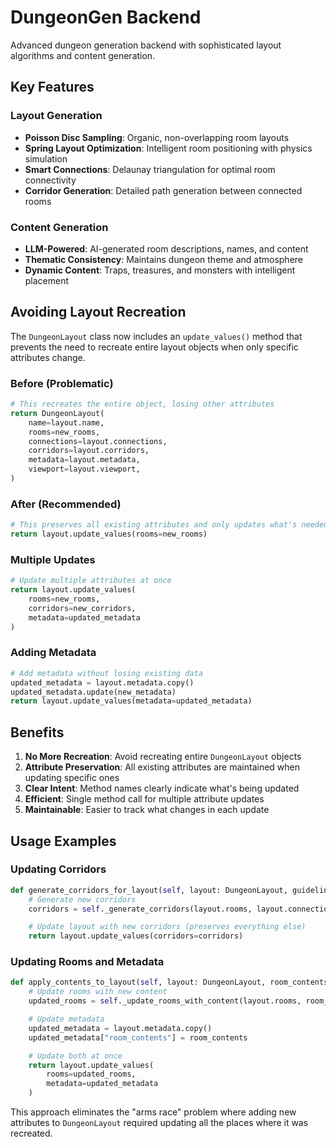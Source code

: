 # DungeonGen Backend

Advanced dungeon generation backend with sophisticated layout algorithms and content generation.

## Key Features

### Layout Generation
- **Poisson Disc Sampling**: Organic, non-overlapping room layouts
- **Spring Layout Optimization**: Intelligent room positioning with physics simulation
- **Smart Connections**: Delaunay triangulation for optimal room connectivity
- **Corridor Generation**: Detailed path generation between connected rooms

### Content Generation
- **LLM-Powered**: AI-generated room descriptions, names, and content
- **Thematic Consistency**: Maintains dungeon theme and atmosphere
- **Dynamic Content**: Traps, treasures, and monsters with intelligent placement

## Avoiding Layout Recreation

The `DungeonLayout` class now includes an `update_values()` method that prevents the need to recreate entire layout objects when only specific attributes change.

### Before (Problematic)
```python
# This recreates the entire object, losing other attributes
return DungeonLayout(
    name=layout.name,
    rooms=new_rooms,
    connections=layout.connections,
    corridors=layout.corridors,
    metadata=layout.metadata,
    viewport=layout.viewport,
)
```

### After (Recommended)
```python
# This preserves all existing attributes and only updates what's needed
return layout.update_values(rooms=new_rooms)
```

### Multiple Updates
```python
# Update multiple attributes at once
return layout.update_values(
    rooms=new_rooms,
    corridors=new_corridors,
    metadata=updated_metadata
)
```

### Adding Metadata
```python
# Add metadata without losing existing data
updated_metadata = layout.metadata.copy()
updated_metadata.update(new_metadata)
return layout.update_values(metadata=updated_metadata)
```

## Benefits

1. **No More Recreation**: Avoid recreating entire `DungeonLayout` objects
2. **Attribute Preservation**: All existing attributes are maintained when updating specific ones
3. **Clear Intent**: Method names clearly indicate what's being updated
4. **Efficient**: Single method call for multiple attribute updates
5. **Maintainable**: Easier to track what changes in each update

## Usage Examples

### Updating Corridors
```python
def generate_corridors_for_layout(self, layout: DungeonLayout, guidelines: DungeonGuidelines) -> DungeonLayout:
    # Generate new corridors
    corridors = self._generate_corridors(layout.rooms, layout.connections)

    # Update layout with new corridors (preserves everything else)
    return layout.update_values(corridors=corridors)
```

### Updating Rooms and Metadata
```python
def apply_contents_to_layout(self, layout: DungeonLayout, room_contents: list) -> DungeonLayout:
    # Update rooms with new content
    updated_rooms = self._update_rooms_with_content(layout.rooms, room_contents)

    # Update metadata
    updated_metadata = layout.metadata.copy()
    updated_metadata["room_contents"] = room_contents

    # Update both at once
    return layout.update_values(
        rooms=updated_rooms,
        metadata=updated_metadata
    )
```

This approach eliminates the "arms race" problem where adding new attributes to `DungeonLayout` required updating all the places where it was recreated.
